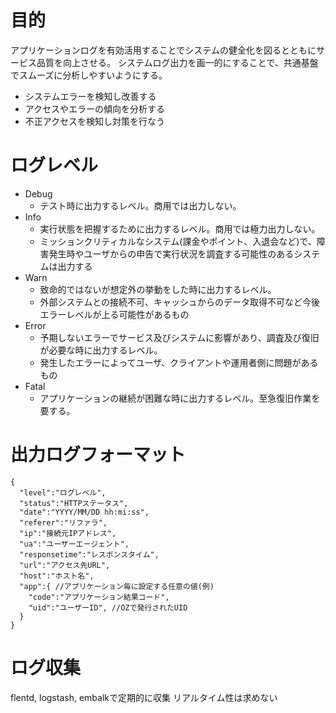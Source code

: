 # 目的

アプリケーションログを有効活用することでシステムの健全化を図るとともにサービス品質を向上させる。
システムログ出力を画一的にすることで、共通基盤でスムーズに分析しやすいようにする。

* システムエラーを検知し改善する
* アクセスやエラーの傾向を分析する
* 不正アクセスを検知し対策を行なう

# ログレベル

* Debug
  * テスト時に出力するレベル。商用では出力しない。
* Info
  * 実行状態を把握するために出力するレベル。商用では極力出力しない。
  * ミッションクリティカルなシステム(課金やポイント、入退会など)で、障害発生時やユーザからの申告で実行状況を調査する可能性のあるシステムは出力する
* Warn
  * 致命的ではないが想定外の挙動をした時に出力するレベル。
  * 外部システムとの接続不可、キャッシュからのデータ取得不可など今後エラーレベルが上る可能性があるもの
* Error
  * 予期しないエラーでサービス及びシステムに影響があり、調査及び復旧が必要な時に出力するレベル。
  * 発生したエラーによってユーザ、クライアントや運用者側に問題があるもの
* Fatal
  * アプリケーションの継続が困難な時に出力するレベル。至急復旧作業を要する。

# 出力ログフォーマット

```
{
  "level":"ログレベル",
  "status":"HTTPステータス",
  "date":"YYYY/MM/DD hh:mi:ss",
  "referer":"リファラ",
  "ip":"接続元IPアドレス",
  "ua":"ユーザーエージェント",
  "responsetime":"レスポンスタイム",
  "url":"アクセス先URL",
  "host":"ホスト名",
  "app":{ //アプリケーション毎に設定する任意の値(例)
    "code":"アプリケーション結果コード",
    "uid":"ユーザーID", //OZで発行されたUID
  }
}
```

# ログ収集

flentd, logstash, embalkで定期的に収集
リアルタイム性は求めない
